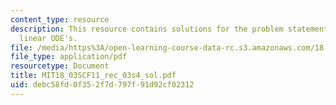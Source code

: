 ```yaml
---
content_type: resource
description: This resource contains solutions for the problem statements related to
  linear ODE's.
file: /media/https%3A/open-learning-course-data-rc.s3.amazonaws.com/18-03sc-differential-equations-fall-2011/debc58fd0f352f7d797f91d92cf02312_MIT18_03SCF11_rec_03s4_sol.pdf
file_type: application/pdf
resourcetype: Document
title: MIT18_03SCF11_rec_03s4_sol.pdf
uid: debc58fd-0f35-2f7d-797f-91d92cf02312
---
```

